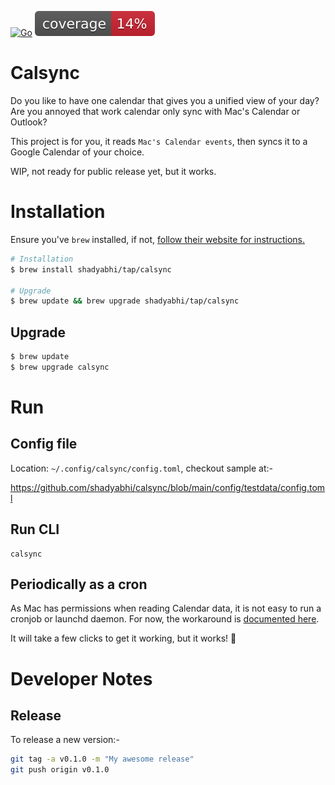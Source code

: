[![Go](https://github.com/shadyabhi/calsync/actions/workflows/go.yml/badge.svg)](https://github.com/shadyabhi/calsync/actions/workflows/go.yml) ![coverage](https://raw.githubusercontent.com/shadyabhi/calsync/badges/.badges/main/coverage.svg)

# Calsync

Do you like to have one calendar that gives you a unified view of your day?
Are you annoyed that work calendar only sync with Mac's Calendar or Outlook?

This project is for you, it reads `Mac's Calendar events`, then syncs it to a Google Calendar of your choice.

WIP, not ready for public release yet, but it works.

# Installation

Ensure you've `brew` installed, if not, [follow their website for instructions.](https://brew.sh/)

```bash
# Installation
$ brew install shadyabhi/tap/calsync

# Upgrade
$ brew update && brew upgrade shadyabhi/tap/calsync
```

## Upgrade

```bash
$ brew update
$ brew upgrade calsync
```

# Run

## Config file

Location: `~/.config/calsync/config.toml`, checkout sample at:-

https://github.com/shadyabhi/calsync/blob/main/config/testdata/config.toml

## Run CLI

```
calsync
```

## Periodically as a cron

As Mac has permissions when reading Calendar data, it is not easy to run a cronjob or launchd daemon.
For now, the workaround is [documented here](https://github.com/shadyabhi/calsync/wiki/MacOS-Cronjob).

It will take a few clicks to get it working, but it works! 🎉

# Developer Notes

## Release

To release a new version:-

```bash
git tag -a v0.1.0 -m "My awesome release"
git push origin v0.1.0
```

